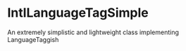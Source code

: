 # IntlLanguageTagSimple
 An extremely simplistic and lightweight class implementing LanguageTaggish 
